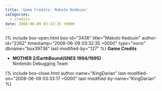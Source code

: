 ```yaml
---
title: 'Game Credits: Makoto Kedouin'
categories:
  - credits
date: 2008-06-09 03:32:35 +0000
---
```

{% include box-open.html box-id="3436" title="Makoto Kedouin" author-id="2262" timestamp="2008-06-09 03:32:35 +0000" type="norm" dbname="box39736" last-modified-by="127" %}
<b>Game Credits</b>

<UL>

<LI><b>MOTHER 2/EarthBound(SNES 1994/1995)</b><BR />
Nintendo Debugging Team</LI>


</UL>
{% include box-close.html author-name="KingDarian" last-modified-on="2008-06-09 03:33:17 +0000" last-modified-by-name="KingDarian" %}
